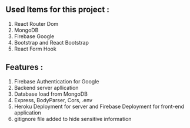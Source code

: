 ## Used Items for this project :
1. React Router Dom
2. MongoDB
3. Firebase Google
4. Bootstrap and React Bootstrap
5. React Form Hook 

## Features :
1. Firebase Authentication for Google
2. Backend server apllication 
3. Database load from MongoDB
4. Express, BodyParser, Cors, .env
5. Heroku Deployment for server and Firebase Deployment for front-end application
6. gitignore file added to hide sensitive information
